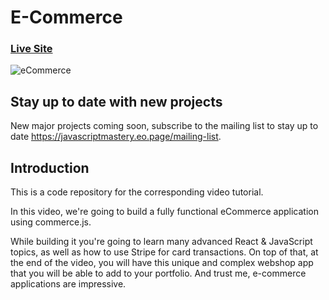 # E-Commerce

### [Live Site](https://commerce-js.netlify.app/)

![eCommerce](https://i.ibb.co/mH9SNNq/Build-an-e-commerce-1.png)

## Stay up to date with new projects

New major projects coming soon, subscribe to the mailing list to stay up to date https://javascriptmastery.eo.page/mailing-list.

## Introduction

This is a code repository for the corresponding video tutorial.

In this video, we're going to build a fully functional eCommerce application using commerce.js.

While building it you're going to learn many advanced React & JavaScript topics, as well as how to use Stripe for card transactions. On top of that, at the end of the video, you will have this unique and complex webshop app that you will be able to add to your portfolio. And trust me, e-commerce applications are impressive.
